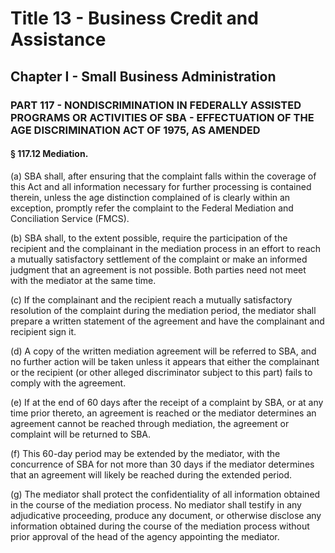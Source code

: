 
# Title 13 - Business Credit and Assistance
## Chapter I - Small Business Administration
### PART 117 - NONDISCRIMINATION IN FEDERALLY ASSISTED PROGRAMS OR ACTIVITIES OF SBA - EFFECTUATION OF THE AGE DISCRIMINATION ACT OF 1975, AS AMENDED
#### § 117.12 Mediation.

(a) SBA shall, after ensuring that the complaint falls within the coverage of this Act and all information necessary for further processing is contained therein, unless the age distinction complained of is clearly within an exception, promptly refer the complaint to the Federal Mediation and Conciliation Service (FMCS).

(b) SBA shall, to the extent possible, require the participation of the recipient and the complainant in the mediation process in an effort to reach a mutually satisfactory settlement of the complaint or make an informed judgment that an agreement is not possible. Both parties need not meet with the mediator at the same time.

(c) If the complainant and the recipient reach a mutually satisfactory resolution of the complaint during the mediation period, the mediator shall prepare a written statement of the agreement and have the complainant and recipient sign it.

(d) A copy of the written mediation agreement will be referred to SBA, and no further action will be taken unless it appears that either the complainant or the recipient (or other alleged discriminator subject to this part) fails to comply with the agreement.

(e) If at the end of 60 days after the receipt of a complaint by SBA, or at any time prior thereto, an agreement is reached or the mediator determines an agreement cannot be reached through mediation, the agreement or complaint will be returned to SBA.

(f) This 60-day period may be extended by the mediator, with the concurrence of SBA for not more than 30 days if the mediator determines that an agreement will likely be reached during the extended period.

(g) The mediator shall protect the confidentiality of all information obtained in the course of the mediation process. No mediator shall testify in any adjudicative proceeding, produce any document, or otherwise disclose any information obtained during the course of the mediation process without prior approval of the head of the agency appointing the mediator.
